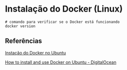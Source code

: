 # Instalação do Docker (Linux)


```shell
# comando para verificar se o Docker está funcionando
docker version
```

## Referências

[Instação do Docker no Ubuntu](https://docs.docker.com/desktop/install/ubuntu/)

[How to install and use Docker on Ubuntu - DigitalOcean](https://www.digitalocean.com/community/tutorials/how-to-install-and-use-docker-on-ubuntu-22-04)
